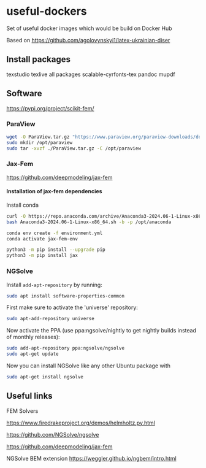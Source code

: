 # useful-dockers
Set of useful docker images which would be build on Docker Hub

Based on https://github.com/agolovynskyi1/latex-ukrainian-diser

## Install packages

texstudio
texlive all packages
scalable-cyrfonts-tex
pandoc
mupdf

## Software

https://pypi.org/project/scikit-fem/

### ParaView

```bash
wget -O ParaView.tar.gz "https://www.paraview.org/paraview-downloads/download.php?submit=Download&version=v5.13&type=binary&os=Linux&downloadFile=ParaView-5.13.0-MPI-Linux-Python3.10-x86_64.tar.gz"
sudo mkdir /opt/paraview
sudo tar -xvzf ./ParaView.tar.gz -C /opt/paraview
```

### Jax-Fem

https://github.com/deepmodeling/jax-fem


#### Installation of jax-fem dependencies

Install conda

```bash
curl -O https://repo.anaconda.com/archive/Anaconda3-2024.06-1-Linux-x86_64.sh
bash Anaconda3-2024.06-1-Linux-x86_64.sh -b -p /opt/anaconda
```

```bash
conda env create -f environment.yml
conda activate jax-fem-env
```

```bash
python3 -m pip install --upgrade pip
python3 -m pip install jax
```

### NGSolve

Install `add-apt-repository` by running:
```bash
sudo apt install software-properties-common
``` 

First make sure to activate the 'universe' repository:
```bash
sudo apt-add-repository universe
```

Now activate the PPA (use ppa:ngsolve/nightly to get nightly builds instead of monthly releases):
```bash
sudo add-apt-repository ppa:ngsolve/ngsolve
sudo apt-get update
```

Now you can install NGSolve like any other Ubuntu package with
```bash
sudo apt-get install ngsolve
```

## Useful links

FEM Solvers

https://www.firedrakeproject.org/demos/helmholtz.py.html

https://github.com/NGSolve/ngsolve

https://github.com/deepmodeling/jax-fem

NGSolve BEM extension https://weggler.github.io/ngbem/intro.html 
